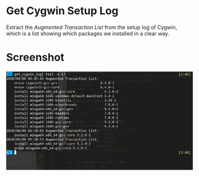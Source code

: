 # Get Cygwin Setup Log

Extract the *Augmented Transaction List* from the setup log of Cygwin, which is a list showing which packages we installed in a clear way.


# Screenshot

<img src="scnshot.png" width="700">
